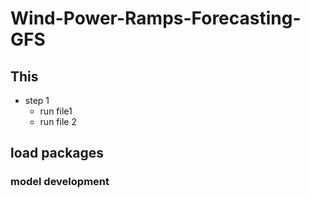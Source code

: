 # Wind-Power-Ramps-Forecasting-GFS
## This 
* step 1
  * run file1
  * run file 2
 ## load packages
 
 ### model development
 
  
